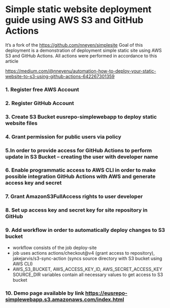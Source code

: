 # Simple static website deployment guide  using  AWS S3  and GitHub Actions

It’s a fork of the https://github.com/nneyen/simplesite
Goal of this deployment is a demonstration of deployment simple static site using AWS S3 and GitHub Actions.
All actions were performed in accordance to this article

https://medium.com/@nneyenu/automation-how-to-deploy-your-static-website-to-s3-using-github-actions-642267301359 

### 1. Register free AWS Account


### 2. Register GitHub Account


### 3. Create S3 Bucket eusrepo-simplewebapp to deploy static website files


### 4. Grant permission for public users via policy


### 5.In order to provide access for GitHub Actions to perform update in S3 Bucket – creating the user with developer  name


### 6. Enable programmatic access to AWS CLI in order to make possible integration GitHub Actions with AWS and generate access key and secret


### 7. Grant AmazonS3FullAccess rights to user developer


### 8. Set up access key and secret key for site repository in GitHub


### 9. Add workflow in order to automatically deploy changes to S3 bucket

- workflow consists of the job deploy-site
- job uses actions actions/checkout@v4 (grant access to repository), jakejarvis/s3-sync-action (syncs source directory with S3 bucket using AWS CLI)
- AWS_S3_BUCKET,  AWS_ACCESS_KEY_ID,  AWS_SECRET_ACCESS_KEY SOURCE_DIR variables contain all necessary values to get access to S3 bucket

### 10. Demo page available by link https://eusrepo-simplewebapp.s3.amazonaws.com/index.html

